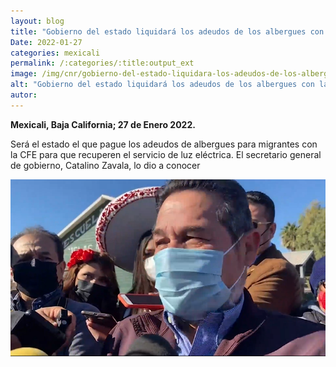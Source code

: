 ```yaml
---
layout: blog
title: "Gobierno del estado liquidará los adeudos de los albergues con la cfe"
Date: 2022-01-27
categories: mexicali
permalink: /:categories/:title:output_ext
image: /img/cnr/gobierno-del-estado-liquidara-los-adeudos-de-los-albergues-con-la-cfe.png
alt: "Gobierno del estado liquidará los adeudos de los albergues con la cfe"
autor:
---
```


**Mexicali, Baja California; 27 de Enero 2022.** 

Será el estado el que pague los adeudos de albergues para migrantes con la CFE para que recuperen el servicio de luz eléctrica. El secretario general de gobierno, Catalino Zavala, lo dio a conocer

<div id="carouselExampleSlidesOnly" class="carousel slide" data-ride="carousel">
  <div class="carousel-inner">
    <div class="carousel-item active">
       <img class="d-block w-100" src="/img/cnr/gobierno-del-estado-liquidara-los-adeudos-de-los-albergues-con-la-cfe.png" loading="lazy"  alt="Gobierno del estado liquidará los adeudos de los albergues con la cfe">
    </div>
  </div>
</div>